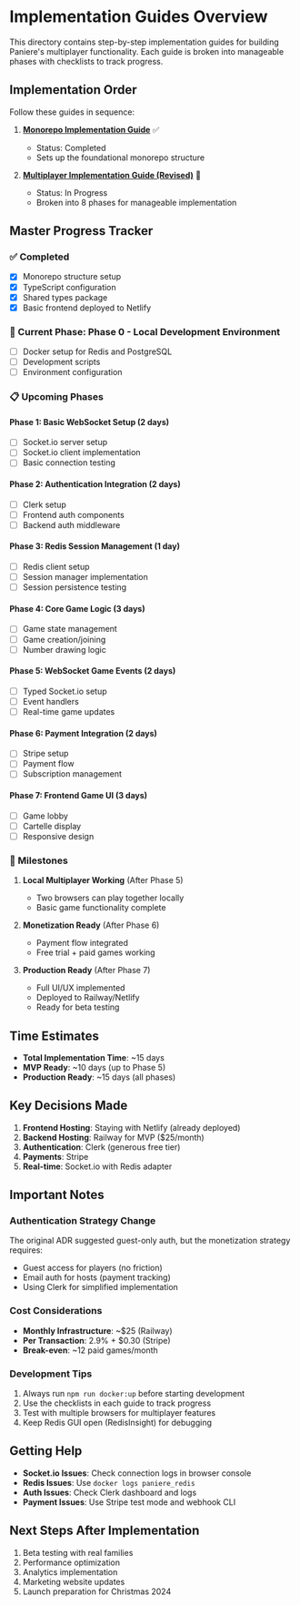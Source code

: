 # Implementation Guides Overview

This directory contains step-by-step implementation guides for building Paniere's multiplayer functionality. Each guide is broken into manageable phases with checklists to track progress.

## Implementation Order

Follow these guides in sequence:

1. **[Monorepo Implementation Guide](./monorepo-implementation-guide.md)** ✅
   - Status: Completed
   - Sets up the foundational monorepo structure

2. **[Multiplayer Implementation Guide (Revised)](./multiplayer-implementation-guide-revised.md)** 🚧
   - Status: In Progress
   - Broken into 8 phases for manageable implementation

## Master Progress Tracker

### ✅ Completed

- [x] Monorepo structure setup
- [x] TypeScript configuration
- [x] Shared types package
- [x] Basic frontend deployed to Netlify

### 🚧 Current Phase: Phase 0 - Local Development Environment

- [ ] Docker setup for Redis and PostgreSQL
- [ ] Development scripts
- [ ] Environment configuration

### 📋 Upcoming Phases

#### Phase 1: Basic WebSocket Setup (2 days)

- [ ] Socket.io server setup
- [ ] Socket.io client implementation
- [ ] Basic connection testing

#### Phase 2: Authentication Integration (2 days)

- [ ] Clerk setup
- [ ] Frontend auth components
- [ ] Backend auth middleware

#### Phase 3: Redis Session Management (1 day)

- [ ] Redis client setup
- [ ] Session manager implementation
- [ ] Session persistence testing

#### Phase 4: Core Game Logic (3 days)

- [ ] Game state management
- [ ] Game creation/joining
- [ ] Number drawing logic

#### Phase 5: WebSocket Game Events (2 days)

- [ ] Typed Socket.io setup
- [ ] Event handlers
- [ ] Real-time game updates

#### Phase 6: Payment Integration (2 days)

- [ ] Stripe setup
- [ ] Payment flow
- [ ] Subscription management

#### Phase 7: Frontend Game UI (3 days)

- [ ] Game lobby
- [ ] Cartelle display
- [ ] Responsive design

### 🎯 Milestones

1. **Local Multiplayer Working** (After Phase 5)
   - Two browsers can play together locally
   - Basic game functionality complete

2. **Monetization Ready** (After Phase 6)
   - Payment flow integrated
   - Free trial + paid games working

3. **Production Ready** (After Phase 7)
   - Full UI/UX implemented
   - Deployed to Railway/Netlify
   - Ready for beta testing

## Time Estimates

- **Total Implementation Time**: ~15 days
- **MVP Ready**: ~10 days (up to Phase 5)
- **Production Ready**: ~15 days (all phases)

## Key Decisions Made

1. **Frontend Hosting**: Staying with Netlify (already deployed)
2. **Backend Hosting**: Railway for MVP ($25/month)
3. **Authentication**: Clerk (generous free tier)
4. **Payments**: Stripe
5. **Real-time**: Socket.io with Redis adapter

## Important Notes

### Authentication Strategy Change

The original ADR suggested guest-only auth, but the monetization strategy requires:

- Guest access for players (no friction)
- Email auth for hosts (payment tracking)
- Using Clerk for simplified implementation

### Cost Considerations

- **Monthly Infrastructure**: ~$25 (Railway)
- **Per Transaction**: 2.9% + $0.30 (Stripe)
- **Break-even**: ~12 paid games/month

### Development Tips

1. Always run `npm run docker:up` before starting development
2. Use the checklists in each guide to track progress
3. Test with multiple browsers for multiplayer features
4. Keep Redis GUI open (RedisInsight) for debugging

## Getting Help

- **Socket.io Issues**: Check connection logs in browser console
- **Redis Issues**: Use `docker logs paniere_redis`
- **Auth Issues**: Check Clerk dashboard and logs
- **Payment Issues**: Use Stripe test mode and webhook CLI

## Next Steps After Implementation

1. Beta testing with real families
2. Performance optimization
3. Analytics implementation
4. Marketing website updates
5. Launch preparation for Christmas 2024
